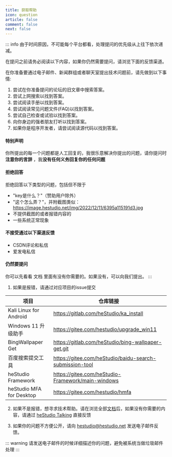 ```yaml
---
title: 获取帮助
icon: question
article: false
comment: false
next: false
---
```


::: info
由于时间原因，不可能每个平台都看，处理提问的优先级从上往下依次递减。

在提问之前请务必阅读以下内容，如果你仍然需要提问，请浏览下面的反馈渠道。

在你准备要通过电子邮件、新闻群组或者聊天室提出技术问题前，请先做到以下事情:
1. 尝试在你准备提问的论坛的旧文章中搜索答案。
2. 尝试上网搜索以找到答案。
3. 尝试阅读手册以找到答案。
4. 尝试阅读常见问题文件(FAQ)以找到答案。
5. 尝试自己检查或试验以找到答案。
6. 向你身边的强者朋友打听以找到答案。
7. 如果你是程序开发者，请尝试阅读源代码以找到答案。

#### 特别声明
你所提出的每一个问题都是人工回复的，我很乐意解决你提出的问题，请你提问时**注意你的言辞** ，我**没有任何义务回复你的任何问题**

#### 拒绝回答
拒绝回答以下类型的问题，包括但不限于
- "key是什么？"（赞助用户除外）
- "这个怎么弄？"，并附截图类似：https://image.hestudio.net/img/2022/12/11/6395a115191d3.jpg
- 不提供截图的或者报错内容的
- 一些系统正常现象

#### 不接受通过以下渠道反馈
- CSDN评论和私信
- 爱发电私信

#### 仍然要提问
你可以先看看 文档 里面有没有你需要的。如果没有，可以向我们提出。
:::

1. 如果是报错，请通过对应项目的issue提交

| 项目 | 仓库链接 |
|---|---|
| Kali Linux for Android | https://gitlab.com/heStudio/ka_install |
| Windows 11 升级助手 | https://gitee.com/hestudio/upgrade_win11 |
| BingWallpaper Get | https://gitlab.com/heStudio/bing-wallpaper-get.git |
| 百度搜索提交工具 | https://gitee.com/heStudio/baidu-search-submission-tool |
| heStudio Framework | https://gitee.com/heStudio-Framework/main-windows |
| heStudio MFA for Desktop | https://gitee.com/hestudio/hmfa |

2. 如果不是报错，想寻求技术帮助。请在浏览全部[文档](/docs/)后，如果没有你需要的内容，请通过 [heStudio Talking](/talking) 直接反馈

3. 如果你的问题不方便公开，请向 [hestudio@hestudio.net](mailto:hestudio@hestudio.net) 发送电子邮件反馈。

::: warning
请发送电子邮件的时候详细描述你的问题，避免被系统当做垃圾邮件处理
:::

<Share colorful />
